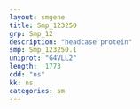 ```yaml
---
layout: smgene
title: Smp_123250
grp: Smp_12
description: "headcase protein"
smp: Smp_123250.1
uniprot: "G4VLL2"
length:  1773
cdd: "ns"
kk: ns
categories: sm
---
```

